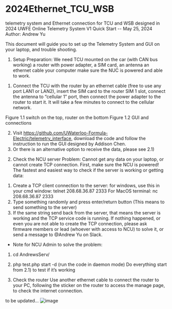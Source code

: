# 2024Ethernet_TCU_WSB
telemetry system and Ethernet connection for TCU and WSB designed in 2024
UWFE Online Telemetry System V1 Quick Start -- May 25, 2024
Author: Andrew Yu

This document will guide you to set up the Telemetry System and GUI on your laptop, and trouble shooting.

1.	Setup 
Preparation:
We need TCU mounted on the car (with CAN bus working)
a router with power adapter, a SIM card, an antenna
an ethernet cable
your computer
make sure the NUC is powered and able to work.

1)	Connect the TCU with the router by an ethernet cable (free to use any port LAN1 or LAN2), insert the SIM card to the router SIM 1 slot, connect the antenna to “cellular 1” port, then connect the power adapter to the router to start it. It will take a few minutes to connect to the cellular network.

  
Figure 1.1 switch on the top, router on the bottom
Figure 1.2 GUI and connections

2)	Visit https://github.com/UWaterloo-Formula-Electric/telemetry_interface, download the code and follow the instruction to run the GUI designed by Addison Chen. 
3)	Or there is an alternative option to receive the data, please see 2.1)

2.	Check the NCU server
Problem: Cannot get any data on your laptop, or cannot create TCP connection.
First, make sure the NCU is powered! 
The fastest and easiest way to check if the server is working or getting data:
1)	Create a TCP client connection to the server:
for windows, use this in your cmd window:
telnet 208.68.36.87 2333
For MacOS terminal:
nc 208.68.36.87 2333
2)	Type something randomly and press enter/return button (This means to send something to the server)
3)	If the same string send back from the server, that means the server is working and the TCP service code is running.
If nothing happened, or even you are not able to create the TCP connection, please ask firmware members or lead (whoever with access to NCU) to solve it, or send a message to @Andrew Yu on Slack.

* Note for NCU Admin to solve the problem:
1. cd AndrewsServ/
2. php test.php start -d (run the code in daemon mode)
Do everything start from 2.1) to test if it’s working

3.	Check the router
Use another ethernet cable to connect the router to your PC, following the sticker on the router to access the manage page, to check the internet connection.

to be updated...
![image](https://github.com/AndrewYuzm/2024Ethernet_TCU_WSB/assets/118711557/51491d32-1798-4230-ac20-15a80878d052)
